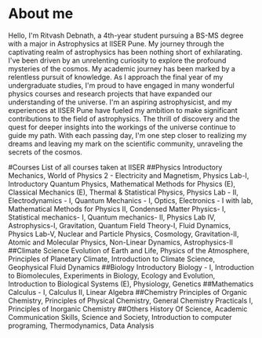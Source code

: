 # About me 
Hello, I'm Ritvash Debnath, a 4th-year student pursuing a BS-MS degree with a major in Astrophysics at IISER Pune. My journey through the captivating realm of astrophysics has been nothing short of exhilarating. I've been driven by an unrelenting curiosity to explore the profound mysteries of the cosmos.
My academic journey has been marked by a relentless pursuit of knowledge. As I approach the final year of my undergraduate studies, I'm proud to have engaged in many wonderful physics courses and research projects that have expanded our understanding of the universe.
I'm an aspiring astrophysicist, and my experiences at IISER Pune have fueled my ambition to make significant contributions to the field of astrophysics. The thrill of discovery and the quest for deeper insights into the workings of the universe continue to guide my path. With each passing day, I'm one step closer to realizing my dreams and leaving my mark on the scientific community, unraveling the secrets of the cosmos.

#Courses 
List of all courses taken at IISER 
##Physics 
Introductory Mechanics, World of Physics 2 - Electricity and Magnetism, Physics Lab-I, Introductory Quantum
Physics, Mathematical Methods for Physics (E), Classical Mechanics (E), Thermal & Statistical Physics, Physics Lab - II, Electrodynamics - I, Quantum Mechanics - I, Optics, Electronics - I with lab, Mathematical Methods for Physics II, Condensed Matter Physics- I, Statistical mechanics- I, Quantum mechanics- II, Physics Lab IV, Astrophysics-I, Gravitation, Quantum Field Theory-I, Fluid Dynamics, Physics Lab-V, Nuclear and Particle Physics, Cosmology, Gravitation-II, Atomic and Molecular Physics, Non-Linear Dynamics, Astrophysics-II
##Climate Science
Evolution of Earth and Life, Physics of the Atmosphere, Principles of Planetary Climate, Introduction to Climate
Science, Geophysical Fluid Dynamics
##Biology 
Introductory Biology - I, Introduction to Biomolecules, Experiments in Biology, Ecology and Evolution, Introduction
to Biological Systems (E), Physiology, Genetics
##Mathematics
Calculus - I, Calculus II, Linear Algebra
##Chemistry
Principles of Organic Chemistry, Principles of Physical Chemistry, General Chemistry Practicals I, Principles of
Inorganic Chemistry
##Others
History Of Science, Academic Communication Skills, Science and Society, Introduction to computer programing,
Thermodynamics, Data Analysis
